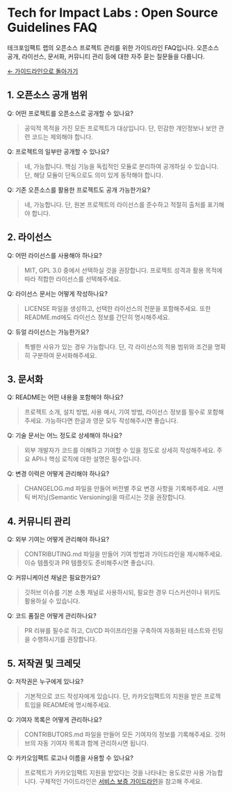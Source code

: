 # Tech for Impact Labs : Open Source Guidelines FAQ

테크포임팩트 랩의 오픈소스 프로젝트 관리를 위한 가이드라인 FAQ입니다. 오픈소스 공개, 라이선스, 문서화, 커뮤니티 관리 등에 대한 자주 묻는 질문들을 다룹니다.

[← 가이드라인으로 돌아가기](/guidelines/lab-guideline/open-source/README.md)

## 1. 오픈소스 공개 범위

Q: 어떤 프로젝트를 오픈소스로 공개할 수 있나요?
> 공익적 목적을 가진 모든 프로젝트가 대상입니다. 단, 민감한 개인정보나 보안 관련 코드는 제외해야 합니다.

Q: 프로젝트의 일부만 공개할 수 있나요?
> 네, 가능합니다. 핵심 기능을 독립적인 모듈로 분리하여 공개하실 수 있습니다. 단, 해당 모듈이 단독으로도 의미 있게 동작해야 합니다.

Q: 기존 오픈소스를 활용한 프로젝트도 공개 가능한가요?
> 네, 가능합니다. 단, 원본 프로젝트의 라이선스를 준수하고 적절히 출처를 표기해야 합니다.

## 2. 라이선스

Q: 어떤 라이선스를 사용해야 하나요?
> MIT, GPL 3.0 중에서 선택하실 것을 권장합니다. 프로젝트 성격과 활용 목적에 따라 적합한 라이선스를 선택해주세요.

Q: 라이선스 문서는 어떻게 작성하나요?
> LICENSE 파일을 생성하고, 선택한 라이선스의 전문을 포함해주세요. 또한 README.md에도 라이선스 정보를 간단히 명시해주세요.

Q: 듀얼 라이선스는 가능한가요?
> 특별한 사유가 있는 경우 가능합니다. 단, 각 라이선스의 적용 범위와 조건을 명확히 구분하여 문서화해주세요.

## 3. 문서화

Q: README는 어떤 내용을 포함해야 하나요?
> 프로젝트 소개, 설치 방법, 사용 예시, 기여 방법, 라이선스 정보를 필수로 포함해주세요. 가능하다면 한글과 영문 모두 작성해주시면 좋습니다.

Q: 기술 문서는 어느 정도로 상세해야 하나요?
> 외부 개발자가 코드를 이해하고 기여할 수 있을 정도로 상세히 작성해주세요. 주요 API나 핵심 로직에 대한 설명은 필수입니다.

Q: 변경 이력은 어떻게 관리해야 하나요?
> CHANGELOG.md 파일을 만들어 버전별 주요 변경 사항을 기록해주세요. 시맨틱 버저닝(Semantic Versioning)을 따르시는 것을 권장합니다.

## 4. 커뮤니티 관리

Q: 외부 기여는 어떻게 관리해야 하나요?
> CONTRIBUTING.md 파일을 만들어 기여 방법과 가이드라인을 제시해주세요. 이슈 템플릿과 PR 템플릿도 준비해주시면 좋습니다.

Q: 커뮤니케이션 채널은 필요한가요?
> 깃허브 이슈를 기본 소통 채널로 사용하시되, 필요한 경우 디스커션이나 위키도 활용하실 수 있습니다.

Q: 코드 품질은 어떻게 관리하나요?
> PR 리뷰를 필수로 하고, CI/CD 파이프라인을 구축하여 자동화된 테스트와 린팅을 수행하시기를 권장합니다.

## 5. 저작권 및 크레딧

Q: 저작권은 누구에게 있나요?
> 기본적으로 코드 작성자에게 있습니다. 단, 카카오임팩트의 지원을 받은 프로젝트임을 README에 명시해주세요.

Q: 기여자 목록은 어떻게 관리하나요?
> CONTRIBUTORS.md 파일을 만들어 모든 기여자의 정보를 기록해주세요. 깃허브의 자동 기여자 목록과 함께 관리하시면 됩니다.

Q: 카카오임팩트 로고나 이름을 사용할 수 있나요?
> 프로젝트가 카카오임팩트 지원을 받았다는 것을 나타내는 용도로만 사용 가능합니다. 구체적인 가이드라인은 [서비스 보증 가이드라인](/guidelines/Certification/README.md)을 참고해 주세요.